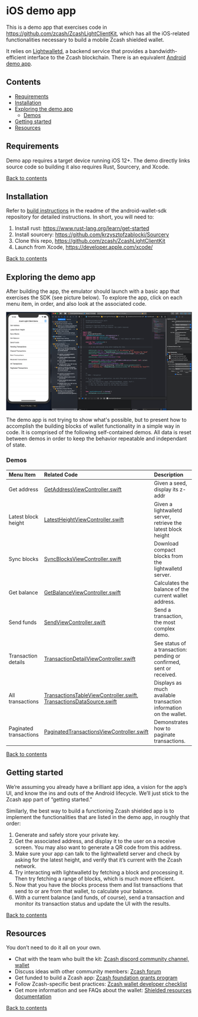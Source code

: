 # iOS demo app 
This is a demo app that exercises code in https://github.com/zcash/ZcashLightClientKit, which has all the iOS-related functionalities necessary to build a mobile Zcash shielded wallet. 

It relies on [Lightwalletd](https://github.com/zcash/lightwalletd), a backend service that provides a bandwidth-efficient interface to the Zcash blockchain. There is an equivalent [Android demo app](https://github.com/zcash/zcash-android-wallet-sdk/). 


## Contents

- [Requirements](#requirements)
- [Installation](#installation)
- [Exploring the demo app](#exploring-the-demo-app)
  - [Demos](#demos)
- [Getting started](#getting-started)
- [Resources](#resources)

## Requirements
Demo app requires a target device running iOS 12+. The demo directly links source code so building it also requires Rust, Sourcery, and Xcode. 

[Back to contents](#contents)

## Installation
Refer to [build instructions](https://github.com/zcash/ZcashLightClientKit) in the readme of the android-wallet-sdk repository for detailed instructions. In short, you will need to: 

1. Install rust: https://www.rust-lang.org/learn/get-started 
1. Install sourcery: https://github.com/krzysztofzablocki/Sourcery
1. Clone this repo, https://github.com/zcash/ZcashLightClientKit
1. Launch from Xcode, https://developer.apple.com/xcode/

[Back to contents](#contents)

## Exploring the demo app
After building the app, the emulator should launch with a basic app that exercises the SDK (see picture below). 
To explore the app, click on each menu item, in order, and also look at the associated code. 

![The android demo app, running in Android Studio](assets/ios-demo-app.png?raw=true "Demo app built with Xcode")

The demo app is not trying to show what's possible, but to present how to accomplish the building blocks of wallet functionality in a simple way in code. It is comprised of the following self-contained demos. All data is reset between demos in order to keep the behavior repeatable and independant of state.

### Demos

Menu Item|Related Code|Description
:-----|:-----|:-----
Get address | [GetAddressViewController.swift]() | Given a seed, display its z-addr
Latest block height | [LatestHeightViewController.swift]() | Given a lightwalletd server, retrieve the latest block height
Sync blocks | [SyncBlocksViewController.swift]() | Download compact blocks from the lightwalletd server. 
Get balance | [GetBalanceViewController.swift]() | Calculates the balance of the current wallet address.
Send funds | [SendViewController.swift]()| Send a transaction, the most complex demo. 
Transaction details | [TransactionDetailViewController.swift]() | See status of a transaction: pending or confirmed, sent or received. 
All transactions |  [TransactionsTableViewController.swift](), [TransactionsDataSource.swift]() | Displays as much available transaction information  on the wallet. 
Paginated transactions |  [PaginatedTransactionsViewController.swift]() | Demonstrates how to paginate transactions. 

[Back to contents](#contents)

## Getting started
We’re assuming you already have a brilliant app idea, a vision for the app’s UI, and know the ins and outs of the Android lifecycle. We’ll just stick to the Zcash app part of “getting started.” 

Similarly, the best way to build a functioning Zcash shielded app is to implement the functionalities that are listed in the demo app, in roughly that order: 

1. Generate and safely store your private key. 
1. Get the associated address, and display it to the user on a receive screen. You may also want to generate a QR code from this address. 
1. Make sure your app can talk to the lightwalletd server and check by asking for the latest height, and verify that it’s current with the Zcash network. 
1. Try interacting with lightwalletd by fetching a block and processing it. Then try fetching a range of blocks, which is much more efficient. 
1. Now that you have the blocks process them and list transactions that send to or are from that wallet, to calculate your balance. 
1. With a current balance (and funds, of course), send a transaction and monitor its transaction status and update the UI with the results. 

[Back to contents](#contents)

## Resources
You don’t need to do it all on your own. 
* Chat with the team who built the kit: [Zcash discord community channel, wallet](https://discord.gg/efFG7UJ)
* Discuss ideas with other community members: [Zcash forum](https://forum.zcashcommunity.com/) 
* Get funded to build a Zcash app: [Zcash foundation grants program](https://grants.zfnd.org/)
* Follow Zcash-specific best practices: [Zcash wallet developer checklist](https://zcash.readthedocs.io/en/latest/rtd_pages/ux_wallet_checklist.html)
* Get more information and see FAQs about the wallet: [Shielded resources documentation](https://zcash.readthedocs.io/en/latest/rtd_pages/shielded_support.html)

[Back to contents](#contents)